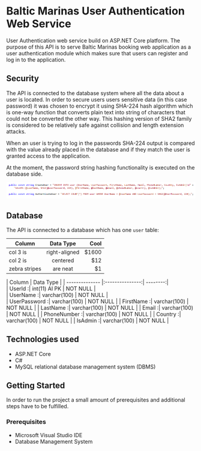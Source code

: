 # Baltic Marinas User Authentication Web Service

User Authentication web service build on ASP.NET Core platform. The purpose of this API is to serve Baltic Marinas booking web
application as a user authentication module which makes sure that users can register and log in to the application. 

## Security

The API is connected to the database system where all the data about a user is located. In order to secure users users sensitive
data (in this case password) it was chosen to encrypt it using SHA-224 hash algorithm which is one-way function that converts plain
text into string of characters that could not be converted the other way. This hashing version of SHA2 family is considered to be
relatively safe against collision and length extension attacks.

When an user is trying to log in the passwords SHA-224 output is compared with the value already placed in the database and if they
match the user is granted access to the application. 

At the moment, the password string hashing functionality is executed on the database side.

![alt text](AuthenticationWS/Resources/Images/Hashing.png "Hashing")

## Database

The API is connected to a database which has one `user` table:

| Column	| Data Type     | Cool  |
| ------------- |:-------------:| -----:|
| col 3 is      | right-aligned | $1600 |
| col 2 is      | centered      |   $12 |
| zebra stripes | are neat      |    $1 |

|  Column        | Data Type       | 
| -------------- |:---------------:| --------:|  
|  UserId       :|  int(11) AI PK  | NOT NULL |  
|  UserName     :|  varchar(100)   | NOT NULL |  
|  UserPassword :|  varchar(100)   | NOT NULL | 
|  FirstName    :|  varchar(100)   | NOT NULL |
|  LastName     :|  varchar(100)   | NOT NULL |
|  Email        :|  varchar(100)   | NOT NULL |
|  PhoneNumber  :|  varchar(100)   | NOT NULL |
|  Country      :|  varchar(100)   | NOT NULL |
|  IsAdmin      :|  varchar(100)   | NOT NULL | 


## Technologies used

+ ASP.NET Core
+ C#
+ MySQL relational database management system (DBMS)

## Getting Started

In order to run the project a small amount of prerequisites and additional steps have to be fulfilled.

### Prerequisites

+ Microsoft Visual Studio IDE
+ Database Management System
